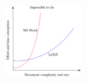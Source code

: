 
<section id="word">

  <img style="display: block; margin-top: 10vh; margin-left: auto; margin-right: auto; width: 40%;" src="assets/img/LaTeX/latex-vs-word.png">

</section>
